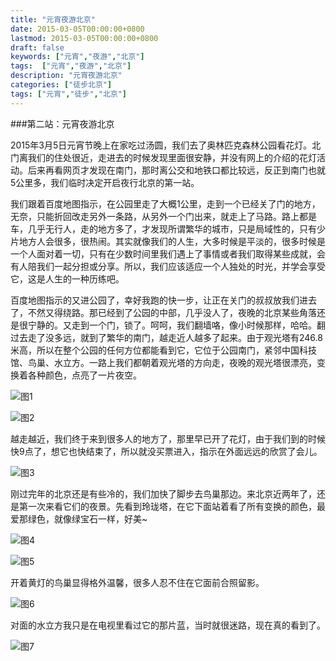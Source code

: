 ```yaml
---
title: "元宵夜游北京"
date: 2015-03-05T00:00:00+0800
lastmod: 2015-03-05T00:00:00+0800
draft: false
keywords: ["元宵","夜游","北京"]
tags:  ["元宵","夜游","北京"]
description: "元宵夜游北京"
categories: ["徒步北京"]
tags: ["元宵","徒步","北京"]
---
```



###第二站：元宵夜游北京

2015年3月5日元宵节晚上在家吃过汤圆，我们去了奥林匹克森林公园看花灯。北门离我们的住处很近，走进去的时候发现里面很安静，并没有网上的介绍的花灯活动。后来再看网页才发现在南门，那时离公交和地铁口都比较远，反正到南门也就5公里多，我们临时决定开启夜行北京的第一站。

我们跟着百度地图指示，在公园里走了大概1公里，走到一个已经关了门的地方，无奈，只能折回改走另外一条路，从另外一个门出来，就走上了马路。路上都是车，几乎无行人，走的地方多了，才发现所谓繁华的城市，只是局域性的，只有少片地方人会很多，很热闹。其实就像我们的人生，大多时候是平淡的，很多时候是一个人面对着一切，只有在少数时间里我们遇上了事情或者我们取得某些成就，会有人陪我们一起分担或分享。所以，我们应该适应一个人独处的时光，并学会享受它，这是人生的一种历练吧。

百度地图指示的又进公园了，幸好我跑的快一步，让正在关门的叔叔放我们进去了，不然又得绕路。那已经到了公园的中部，几乎没人了，夜晚的北京某些角落还是很宁静的。又走到一个门，锁了。呵呵，我们翻墙咯，像小时候那样，哈哈。翻过去走了没多远，就到了繁华的南门，越走近人越多了起来。由于观光塔有246.8米高，所以在整个公园的任何方位都能看到它，它位于公园南门，紧邻中国科技馆、鸟巢、水立方。一路上我们都朝着观光塔的方向走，夜晚的观光塔很漂亮，变换着各种颜色，点亮了一片夜空。

![图1](/imgs/元宵夜游北京/1.JPG)

![图2](/imgs/元宵夜游北京/2.JPG)

越走越近，我们终于来到很多人的地方了，那里早已开了花灯，由于我们到的时候快9点了，想它也快结束了，所以就没买票进入，指示在外面远远的欣赏了会儿。

![图3](/imgs/元宵夜游北京/3.JPG)

刚过完年的北京还是有些冷的，我们加快了脚步去鸟巢那边。来北京近两年了，还是第一次来看它们的夜景。先看到玲珑塔，在它下面站着看了所有变换的颜色，最爱那绿色，就像绿宝石一样，好美~

![图4](/imgs/元宵夜游北京/4.JPG)

![图5](/imgs/元宵夜游北京/5.JPG)

开着黄灯的鸟巢显得格外温馨，很多人忍不住在它面前合照留影。

![图6](/imgs/元宵夜游北京/6.JPG)

对面的水立方我只是在电视里看过它的那片蓝，当时就很迷路，现在真的看到了。

![图7](/imgs/元宵夜游北京/7.JPG)

